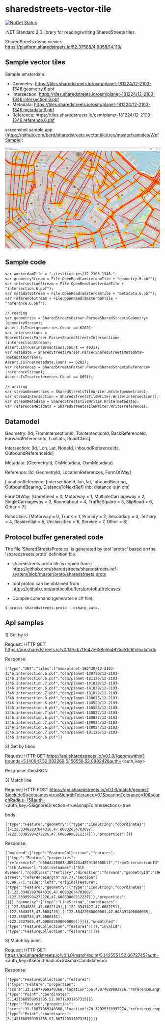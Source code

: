 # sharedstreets-vector-tile

[![NuGet Status](http://img.shields.io/nuget/v/Bertt.SharedStreets.Vector.Tile.svg?style=flat)](https://www.nuget.org/packages/Bertt.SharedStreets.Vector.Tile/)

.NET Standard 2.0 library for reading/writing SharedStreets tiles.

SharedStreets demo viewer: https://platform.sharedstreets.io/52.37568/4.9058/14.115/

## Sample vector tiles

Sample amsterdam:

- Geometry: https://tiles.sharedstreets.io/osm/planet-181224/12-2103-1346.geometry.6.pbf
- Intersection: https://tiles.sharedstreets.io/osm/planet-181224/12-2103-1346.intersection.6.pbf
- Metadata: https://tiles.sharedstreets.io/osm/planet-181224/12-2103-1346.metadata.6.pbf
- Reference: https://tiles.sharedstreets.io/osm/planet-181224/12-2103-1346.reference.6.pbf

screenshot sample app (https://github.com/bertt/sharedstreets.vector.tile/tree/master/samples/WpfSample):

<img src = "screenshot.png"/>

## Sample code

```
var amsterdamTile = "./testfixtures/12-2103-1346.";
var geometryStream = File.OpenRead(amsterdamTile + "geometry.6.pbf");
var intersectionStream = File.OpenRead(amsterdamTile + "intersection.6.pbf");
var metadataStream = File.OpenRead(amsterdamTile + "metadata.6.pbf");
var referenceStream = File.OpenRead(amsterdamTile + "reference.6.pbf");

// reading
var geometries = SharedStreetsParser.Parse<SharedStreetsGeometry>(geometryStream);
Assert.IsTrue(geometries.Count == 6202);
var intersections = SharedStreetsParser.Parse<SharedStreetsIntersection>(intersectionStream);
Assert.IsTrue(intersections.Count == 4031);
var metadata = SharedStreetsParser.Parse<SharedStreetsMetadata>(metadataStream);
Assert.IsTrue(metadata.Count == 6202);
var references = SharedStreetsParser.Parse<SharedStreetsReference>(referenceStream);
Assert.IsTrue(references.Count == 8691);

// writing
var streamGeometries = SharedStreetsTileWriter.Write(geometries);
var streamIntersection = SharedStreetsTileWriter.Write(intersections);
var streamMetadata = SharedStreetsTileWriter.Write(metadata);
var referenceMetadata = SharedStreetsTileWriter.Write(reference);
```

## Datamodel

Geometry: [Id, FromIntersectionId, ToIntersectionId, BackReferenceId, ForwardReferenceId, LonLats, RoadClass]

Intersection: [Id, Lon, Lat, NodeId, InboundReferenceIds, OutboundReferenceIds]

Metadata: [GeometryId, GisMetadata, OsmMetadata]

Reference: [Id, GeometryId, LocationReferences, FormOfWay]

LocationReference: [IntersectionId, lon, lat, InboundBearing, OutboundBearing, DistanceToNextRef] (nb: distance is in cm)

FormOfWay: [Undefined = 0, Motorway = 1, MultipleCarriageway = 2, SingleCarriageway = 3, Roundabout = 4, TrafficSquare = 5, SlipRoad = 6, Other = 7]

RoadClass:  [Motorway = 0, Trunk = 1, Primary = 2, Secondary = 3, Tertiary = 4, Residential = 5, Unclassified = 6, Service = 7, Other = 8]

## Protocol buffer generated code

The file 'SharedStreetsProto.cs' is generated by tool 'protoc' based on the 'sharedstreets.proto' definition file.

- sharedstreets.proto file is copied from : https://github.com/sharedstreets/sharedstreets-ref-system/blob/master/proto/sharedstreets.proto

- tool protoc can be obtained from https://github.com/protocolbuffers/protobuf/releases

- Compile command (generates a c# file):

```
$ protoc sharedstreets.proto --csharp_out=.
```



## Api samples

1] Get by id

Request: HTTP GET https://api.sharedstreets.io/v0.1.0/id/7f1e47e658e554625c51c6fc6cdafcda

Response: 
```
{"type":"INT","tiles":["osm/planet-180430/12-2103-1346.intersection.6.pbf","osm/planet-180730/12-2103-1346.intersection.6.pbf","osm/planet-181126/12-2103-1346.intersection.7.pbf","osm/planet-181029/12-2103-1346.intersection.6.pbf","osm/planet-181029/12-2103-1346.intersection.7.pbf","osm/planet-181029/12-2103-1346.intersection.8.pbf","osm/planet-180625/12-2103-1346.intersection.6.pbf","osm/planet-180528/12-2103-1346.intersection.6.pbf","osm/planet-180528/12-2103-1346.intersection.7.pbf","osm/planet-180827/12-2103-1346.intersection.6.pbf","osm/planet-180827/12-2103-1346.intersection.7.pbf","osm/planet-180924/12-2103-1346.intersection.6.pbf","osm/planet-180924/12-2103-1346.intersection.7.pbf","osm/planet-181126/12-2103-1346.intersection.6.pbf"]}
```

2] Get by bbox

Request: HTTP GET https://api.sharedstreets.io/v0.1.0//geom/within?bounds=5.140647,52.082269,5.156558,52.088242&auth=<auth_key>

Response: GeoJSON

3] Match line

Request: HTTP POST https://api.sharedstreets.io/v0.1.0/match/geoms?&includeStreetnames=true&lengthTolerance=0.1&bearingTolerance=10&searchRadius=15&auth=<auth_key>5&ignoreDirection=true&snapToIntersections=true

body:

```
{"type":"Feature","geometry":{"type":"LineString","coordinates":[[-122.33482897844316,47.60832634703897],[-122.33395994272226,47.60869886212237]]},"properties":{}}
```

Response:
```
{"matched":{"type":"FeatureCollection","features":[{"type":"Feature","properties":{"referenceId":"b60d4a26865ad09424a4879130600bf2","fromIntersectionId":"e9604c0d8549130e5de39c96565d07b7","toIntersectionId":"39b03988800c0804ed8a4f68c414a854","fromStreetnames":["4th Avenue"],"toStreetnames":["5th Avenue"],"roadClass":"Tertiary","direction":"forward","geometryId":"c9ed74564c19b8b1690edd9d3fa009cf","streetname":"University Street","referenceLength":99.77,"section":[0,99.77],"side":"left","originalFeature":{"type":"Feature","geometry":{"type":"LineString","coordinates":[[-122.33482897844316,47.60832634703897],[-122.33395994272226,47.60869886212237]]},"properties":{}}},"geometry":{"type":"LineString","coordinates":[[-122.3348881,47.6082149],[-122.3347427,47.6082751],[-122.3343875,47.6084223],[-122.33422060000001,47.608491400000005],[-122.3338736,47.6086351],[-122.3337566,47.608683600000006]]}}]},"unmatched":{"type":"FeatureCollection","features":[]},"invalid":{"type":"FeatureCollection","features":[]}}
```

3] Match by point

Request: HTTP GET https://api.sharedstreets.io/v0.1.0/match/point/5.1425551,52.0672745?auth=<auth_key>&searchRadius=50&maxCandidates=5

Response:

```
{"type":"FeatureCollection","features":[{"type":"Feature","properties":{"score":32.16877069240368,"location":66.45074689002726,"referenceLength":136.78,"geometryId":"389541a40a8974cb71de9f846b44ae93","referenceId":"638a9b34ec222058cc371bf469b63c82","direction":"forward","bearing":327.7957985073536,"snappedSide":"right","interceptAngle":89.99911590061811},"geometry":{"type":"Point","coordinates":[5.1421568959951385,52.06712031767315]}},{"type":"Feature","properties":{"score":32.16877069240368,"location":70.32925310997274,"referenceLength":136.78,"geometryId":"389541a40a8974cb71de9f846b44ae93","referenceId":"f9c5a4bcd9c487bb9613daa5d2f3d286","direction":"backward","bearing":147.79579850735362,"snappedSide":"left","interceptAngle":269.99911590061805},"geometry":{"type":"Point","coordinates":[5.1421568959951385,52.06712031767315]}}]}
```

